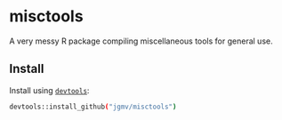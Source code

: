 # misctools
A very messy R package compiling miscellaneous tools for general use.

## Install
Install using [`devtools`](https://cran.r-project.org/web/packages/devtools/index.html):
```bash
devtools::install_github("jgmv/misctools")
```

